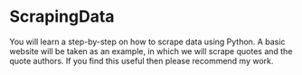# ScrapingData
You will learn a step-by-step on how to scrape data using Python. A basic website will be taken as an example, in which we will scrape quotes and the quote authors. If you find this useful then please recommend my work.
